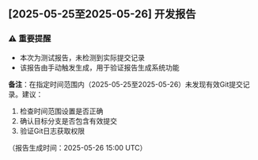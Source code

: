 ## [2025-05-25至2025-05-26] 开发报告

### ⚠️ 重要提醒
- 本次为测试报告，未检测到实际提交记录
- 该报告由手动触发生成，用于验证报告生成系统功能

**备注**：在指定时间范围内（2025-05-25至2025-05-26）未发现有效Git提交记录。建议：
1. 检查时间范围设置是否正确
2. 确认目标分支是否包含有效提交
3. 验证Git日志获取权限

（报告生成时间：2025-05-26 15:00 UTC）